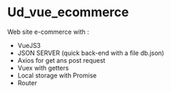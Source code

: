 # Ud_vue_ecommerce

Web site e-commerce with :
- VueJS3 
- JSON SERVER (quick back-end with a file db.json)
- Axios for get ans post request
- Vuex with getters
- Local storage with Promise
- Router


